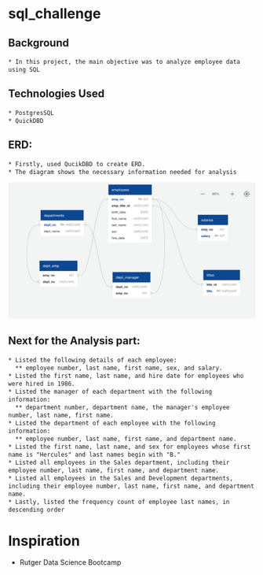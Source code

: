 # sql_challenge

  ## Background
  
    * In this project, the main objective was to analyze employee data using SQL

  ## Technologies Used
    * PostgresSQL
    * QuickDBD
  
  ## ERD:
    * Firstly, used QucikDBD to create ERD. 
    * The diagram shows the necessary information needed for analysis


![alt text](https://github.com/sherinmatt/sql_challenge/blob/main/ERD/ERD%20Diagram.png)



  ## Next for the Analysis part:
    * Listed the following details of each employee: 
      ** employee number, last name, first name, sex, and salary.
    * Listed the first name, last name, and hire date for employees who were hired in 1986.
    * Listed the manager of each department with the following information: 
      ** department number, department name, the manager's employee number, last name, first name.
    * Listed the department of each employee with the following information:
      ** employee number, last name, first name, and department name.
    * Listed the first name, last name, and sex for employees whose first name is "Hercules" and last names begin with "B."
    * Listed all employees in the Sales department, including their employee number, last name, first name, and department name.
    * Listed all employees in the Sales and Development departments, including their employee number, last name, first name, and department name.
    * Lastly, listed the frequency count of employee last names, in descending order

# Inspiration
* Rutger Data Science Bootcamp 

